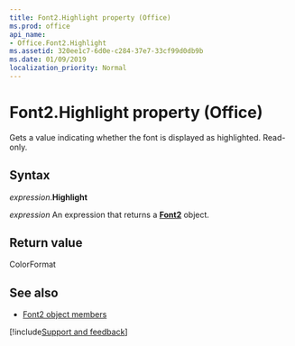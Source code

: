 ```yaml
---
title: Font2.Highlight property (Office)
ms.prod: office
api_name:
- Office.Font2.Highlight
ms.assetid: 320ee1c7-6d0e-c284-37e7-33cf99d0db9b
ms.date: 01/09/2019
localization_priority: Normal
---
```



# Font2.Highlight property (Office)

Gets a value indicating whether the font is displayed as highlighted. Read-only.


## Syntax

_expression_.**Highlight**

_expression_ An expression that returns a **[Font2](Office.Font2.md)** object.


## Return value

ColorFormat


## See also

- [Font2 object members](overview/library-reference/font2-members-office.md)

[!include[Support and feedback](~/includes/feedback-boilerplate.md)]